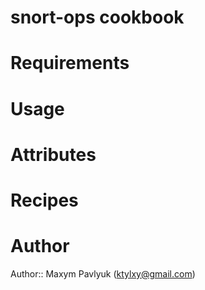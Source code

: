 # snort-ops cookbook

# Requirements

# Usage

# Attributes

# Recipes

# Author

Author:: Maxym Pavlyuk (<ktylxy@gmail.com>)
